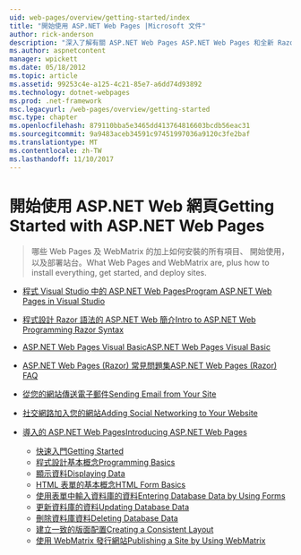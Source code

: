```yaml
---
uid: web-pages/overview/getting-started/index
title: "開始使用 ASP.NET Web Pages |Microsoft 文件"
author: rick-anderson
description: "深入了解有關 ASP.NET Web Pages ASP.NET Web Pages 和全新 Razor 語法提供快速、 親近且輕量方式結合伺服器程式碼與 HTML t..."
ms.author: aspnetcontent
manager: wpickett
ms.date: 05/18/2012
ms.topic: article
ms.assetid: 99253c4e-a125-4c21-85e7-a6dd74d93892
ms.technology: dotnet-webpages
ms.prod: .net-framework
msc.legacyurl: /web-pages/overview/getting-started
msc.type: chapter
ms.openlocfilehash: 879110bba5e3465dd413764816603bcdb56eac31
ms.sourcegitcommit: 9a9483aceb34591c97451997036a9120c3fe2baf
ms.translationtype: MT
ms.contentlocale: zh-TW
ms.lasthandoff: 11/10/2017
---
```

<a name="getting-started-with-aspnet-web-pages"></a><span data-ttu-id="a1fdb-103">開始使用 ASP.NET Web 網頁</span><span class="sxs-lookup"><span data-stu-id="a1fdb-103">Getting Started with ASP.NET Web Pages</span></span>
====================
> <span data-ttu-id="a1fdb-104">哪些 Web Pages 及 WebMatrix 的加上如何安裝的所有項目、 開始使用，以及部署站台。</span><span class="sxs-lookup"><span data-stu-id="a1fdb-104">What Web Pages and WebMatrix are, plus how to install everything, get started, and deploy sites.</span></span>


- [<span data-ttu-id="a1fdb-105">程式 Visual Studio 中的 ASP.NET Web Pages</span><span class="sxs-lookup"><span data-stu-id="a1fdb-105">Program ASP.NET Web Pages in Visual Studio</span></span>](program-asp-net-web-pages-in-visual-studio.md)
- [<span data-ttu-id="a1fdb-106">程式設計 Razor 語法的 ASP.NET Web 簡介</span><span class="sxs-lookup"><span data-stu-id="a1fdb-106">Intro to ASP.NET Web Programming Razor Syntax</span></span>](introducing-razor-syntax-c.md)
- [<span data-ttu-id="a1fdb-107">ASP.NET Web Pages Visual Basic</span><span class="sxs-lookup"><span data-stu-id="a1fdb-107">ASP.NET Web Pages Visual Basic</span></span>](introducing-razor-syntax-vb.md)
- [<span data-ttu-id="a1fdb-108">ASP.NET Web Pages (Razor) 常見問題集</span><span class="sxs-lookup"><span data-stu-id="a1fdb-108">ASP.NET Web Pages (Razor) FAQ</span></span>](aspnet-web-pages-razor-faq.md)
- [<span data-ttu-id="a1fdb-109">從您的網站傳送電子郵件</span><span class="sxs-lookup"><span data-stu-id="a1fdb-109">Sending Email from Your Site</span></span>](11-adding-email-to-your-web-site.md)
- [<span data-ttu-id="a1fdb-110">社交網路加入您的網站</span><span class="sxs-lookup"><span data-stu-id="a1fdb-110">Adding Social Networking to Your Website</span></span>](13-adding-social-networking-to-your-web-site.md)
- [<span data-ttu-id="a1fdb-111">導入的 ASP.NET Web Pages</span><span class="sxs-lookup"><span data-stu-id="a1fdb-111">Introducing ASP.NET Web Pages</span></span>](introducing-aspnet-web-pages-2/index.md)

    - [<span data-ttu-id="a1fdb-112">快速入門</span><span class="sxs-lookup"><span data-stu-id="a1fdb-112">Getting Started</span></span>](introducing-aspnet-web-pages-2/getting-started.md)
    - [<span data-ttu-id="a1fdb-113">程式設計基本概念</span><span class="sxs-lookup"><span data-stu-id="a1fdb-113">Programming Basics</span></span>](introducing-aspnet-web-pages-2/intro-to-web-pages-programming.md)
    - [<span data-ttu-id="a1fdb-114">顯示資料</span><span class="sxs-lookup"><span data-stu-id="a1fdb-114">Displaying Data</span></span>](introducing-aspnet-web-pages-2/displaying-data.md)
    - [<span data-ttu-id="a1fdb-115">HTML 表單的基本概念</span><span class="sxs-lookup"><span data-stu-id="a1fdb-115">HTML Form Basics</span></span>](introducing-aspnet-web-pages-2/form-basics.md)
    - [<span data-ttu-id="a1fdb-116">使用表單中輸入資料庫的資料</span><span class="sxs-lookup"><span data-stu-id="a1fdb-116">Entering Database Data by Using Forms</span></span>](introducing-aspnet-web-pages-2/entering-data.md)
    - [<span data-ttu-id="a1fdb-117">更新資料庫的資料</span><span class="sxs-lookup"><span data-stu-id="a1fdb-117">Updating Database Data</span></span>](introducing-aspnet-web-pages-2/updating-data.md)
    - [<span data-ttu-id="a1fdb-118">刪除資料庫資料</span><span class="sxs-lookup"><span data-stu-id="a1fdb-118">Deleting Database Data</span></span>](introducing-aspnet-web-pages-2/deleting-data.md)
    - [<span data-ttu-id="a1fdb-119">建立一致的版面配置</span><span class="sxs-lookup"><span data-stu-id="a1fdb-119">Creating a Consistent Layout</span></span>](introducing-aspnet-web-pages-2/layouts.md)
    - [<span data-ttu-id="a1fdb-120">使用 WebMatrix 發行網站</span><span class="sxs-lookup"><span data-stu-id="a1fdb-120">Publishing a Site by Using WebMatrix</span></span>](introducing-aspnet-web-pages-2/publishing.md)
